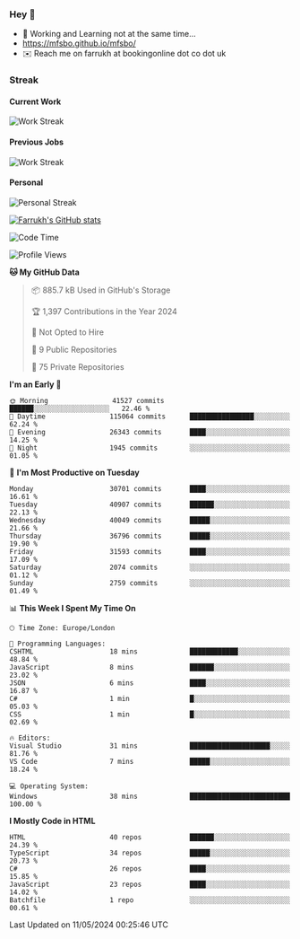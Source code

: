 ### Hey 👋

- 🏃 Working and Learning not at the same time...
- https://mfsbo.github.io/mfsbo/
- ✉️ Reach me on farrukh at bookingonline dot co dot uk

### Streak
#### Current Work
![Work Streak](https://streak-stats.demolab.com/?user=mfsbo)
#### Previous Jobs
![Work Streak](https://streak-stats.demolab.com/?user=farrukhcw)
#### Personal
![Personal Streak](https://streak-stats.demolab.com/?user=farrukhsubhani)

[![Farrukh's GitHub stats](https://github-readme-stats.vercel.app/api?username=mfsbo&hide=stars&count_private=true)](https://github.com/mfsbo/)

<!--START_SECTION:waka-->
![Code Time](http://img.shields.io/badge/Code%20Time-619%20hrs%2014%20mins-blue)

![Profile Views](http://img.shields.io/badge/Profile%20Views-0-blue)

**🐱 My GitHub Data** 

> 📦 885.7 kB Used in GitHub's Storage 
 > 
> 🏆 1,397 Contributions in the Year 2024
 > 
> 🚫 Not Opted to Hire
 > 
> 📜 9 Public Repositories 
 > 
> 🔑 75 Private Repositories 
 > 
**I'm an Early 🐤** 

```text
🌞 Morning                41527 commits       ██████░░░░░░░░░░░░░░░░░░░   22.46 % 
🌆 Daytime                115064 commits      ████████████████░░░░░░░░░   62.24 % 
🌃 Evening                26343 commits       ████░░░░░░░░░░░░░░░░░░░░░   14.25 % 
🌙 Night                  1945 commits        ░░░░░░░░░░░░░░░░░░░░░░░░░   01.05 % 
```
📅 **I'm Most Productive on Tuesday** 

```text
Monday                   30701 commits       ████░░░░░░░░░░░░░░░░░░░░░   16.61 % 
Tuesday                  40907 commits       ██████░░░░░░░░░░░░░░░░░░░   22.13 % 
Wednesday                40049 commits       █████░░░░░░░░░░░░░░░░░░░░   21.66 % 
Thursday                 36796 commits       █████░░░░░░░░░░░░░░░░░░░░   19.90 % 
Friday                   31593 commits       ████░░░░░░░░░░░░░░░░░░░░░   17.09 % 
Saturday                 2074 commits        ░░░░░░░░░░░░░░░░░░░░░░░░░   01.12 % 
Sunday                   2759 commits        ░░░░░░░░░░░░░░░░░░░░░░░░░   01.49 % 
```


📊 **This Week I Spent My Time On** 

```text
🕑︎ Time Zone: Europe/London

💬 Programming Languages: 
CSHTML                   18 mins             ████████████░░░░░░░░░░░░░   48.84 % 
JavaScript               8 mins              ██████░░░░░░░░░░░░░░░░░░░   23.02 % 
JSON                     6 mins              ████░░░░░░░░░░░░░░░░░░░░░   16.87 % 
C#                       1 min               █░░░░░░░░░░░░░░░░░░░░░░░░   05.03 % 
CSS                      1 min               █░░░░░░░░░░░░░░░░░░░░░░░░   02.69 % 

🔥 Editors: 
Visual Studio            31 mins             ████████████████████░░░░░   81.76 % 
VS Code                  7 mins              █████░░░░░░░░░░░░░░░░░░░░   18.24 % 

💻 Operating System: 
Windows                  38 mins             █████████████████████████   100.00 % 
```

**I Mostly Code in HTML** 

```text
HTML                     40 repos            ██████░░░░░░░░░░░░░░░░░░░   24.39 % 
TypeScript               34 repos            █████░░░░░░░░░░░░░░░░░░░░   20.73 % 
C#                       26 repos            ████░░░░░░░░░░░░░░░░░░░░░   15.85 % 
JavaScript               23 repos            ████░░░░░░░░░░░░░░░░░░░░░   14.02 % 
Batchfile                1 repo              ░░░░░░░░░░░░░░░░░░░░░░░░░   00.61 % 
```




 Last Updated on 11/05/2024 00:25:46 UTC
<!--END_SECTION:waka-->
<!--
**mfsbo/mfsbo** is a ✨ _special_ ✨ repository because its `README.md` (this file) appears on your GitHub profile.

Here are some ideas to get you started:

- 🔭 I’m currently working on ...
- 🌱 I’m currently learning ...
- 👯 I’m looking to collaborate on ...
- 🤔 I’m looking for help with ...
- 💬 Ask me about ...
- 📫 How to reach me: ...
- 😄 Pronouns: ...
- ⚡ Fun fact: ...
-->
